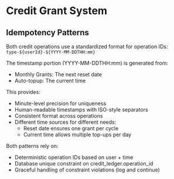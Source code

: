 # Credit Grant System

## Idempotency Patterns

Both credit operations use a standardized format for operation IDs:
`type-${userId}-${YYYY-MM-DDTHH:mm}`

The timestamp portion (YYYY-MM-DDTHH:mm) is generated from:
- Monthly Grants: The next reset date
- Auto-topup: The current time

This provides:
- Minute-level precision for uniqueness
- Human-readable timestamps with ISO-style separators
- Consistent format across operations
- Different time sources for different needs:
  - Reset date ensures one grant per cycle
  - Current time allows multiple top-ups per day

Both patterns rely on:
- Deterministic operation IDs based on user + time
- Database unique constraint on credit_ledger.operation_id
- Graceful handling of constraint violations (log and continue)